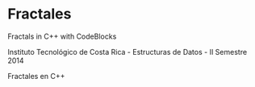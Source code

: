 # Fractales
Fractals in C++ with CodeBlocks

Instituto Tecnológico de Costa Rica - Estructuras de Datos - II Semestre 2014

Fractales en C++
